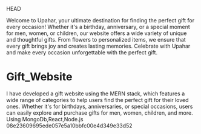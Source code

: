HEAD


Welcome to Upahar, your ultimate destination for finding the perfect gift for every occasion! Whether it's a birthday, anniversary, or a special moment for men, women, or children, our website offers a wide variety of unique and thoughtful gifts. From flowers to personalized items, we ensure that every gift brings joy and creates lasting memories. Celebrate with Upahar and make every occasion unforgettable with the perfect gift.


# Gift_Website
I have developed a gift website using the MERN stack, which features a wide range of categories to help users find the perfect gift for their loved ones. Whether it's for birthdays, anniversaries, or special occasions, users can easily explore and purchase gifts for men, women, children, and more. Using MongoDb,React,Node.js
08e23609695ede057e5a10bbfc00e4d349e33d52
